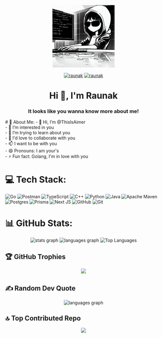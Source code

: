<div align="center">
    <img src="gitProfile.jpg" height="200" />
    <p align="">
        <a href="https://x.com/This_Is_Aimer" target="blank"><img src="https://img.shields.io/twitter/url?color=blue&label=Twitter&url=https%3A%2F%2Fimg.shields.io%2Ftwitter%2Furl%3Fcolor%3Dblue%26label%3DTwitter" alt="raunak" height="20"  /></a>
        <a href="https://www.linkedin.com/in/raunak-biswas/" target="blank"><img src="https://img.shields.io/badge/Linkedin-0077b5?style=flat&logo=linkedin" alt="raunak" height="20" /></a>
    </p>

</div>

<h1 align="center">Hi 👋, I'm Raunak</h1>
<h3 align="center">It looks like you wanna know more about me!</h3>
# 💫 About Me:
- 👋 Hi, I’m @ThisIsAimer<br>- 👀 I’m interested in you<br>- 🌱 I’m trying to learn about you<br>- 💞 I'd love to collaborate with you<br>- 📫 I want to be with you<br>- 😄 Pronouns: I am your's<br>- ⚡ Fun fact: Golang, I'm in love with you<br>


# 💻 Tech Stack:

![Go](https://img.shields.io/badge/go-%2300ADD8.svg?style=flat&logo=go&logoColor=white) ![Postman](https://img.shields.io/badge/Postman-FF6C37?style=flat&logo=postman&logoColor=white) ![TypeScript](https://img.shields.io/badge/typescript-%23007ACC.svg?style=flat&logo=typescript&logoColor=white) ![C++](https://img.shields.io/badge/c++-%2300599C.svg?style=flat&logo=c%2B%2B&logoColor=white) ![Python](https://img.shields.io/badge/python-3670A0?style=flat&logo=python&logoColor=ffdd54) ![Java](https://img.shields.io/badge/java-%23ED8B00.svg?style=flat&logo=openjdk&logoColor=white) ![Apache Maven](https://img.shields.io/badge/Apache%20Maven-C71A36?style=flat&logo=Apache%20Maven&logoColor=white) ![Postgres](https://img.shields.io/badge/postgres-%23316192.svg?style=flat&logo=postgresql&logoColor=white) ![Prisma](https://img.shields.io/badge/Prisma-3982CE?style=flat&logo=Prisma&logoColor=white) ![Next JS](https://img.shields.io/badge/Next-black?style=flat&logo=next.js&logoColor=white) ![GitHub](https://img.shields.io/badge/github-%23121011.svg?style=flat&logo=github&logoColor=white) ![Git](https://img.shields.io/badge/git-%23F05033.svg?style=flat&logo=git&logoColor=white)

# 📊 GitHub Stats:
<div align="center">
  <img src="https://github-readme-stats.vercel.app/api?username=ThisIsAimer&theme=tokyonight&hide_border=false&include_all_commits=false&count_private=false" height="160" alt="stats graph"  />
   <img src="https://github-readme-streak-stats.herokuapp.com/?user=ThisIsAimer&theme=tokyonight&hide_border=false" height="160" alt="languages graph"  />
  <img src="https://github-readme-stats.vercel.app/api/top-langs/?username=ThisIsAimer&theme=tokyonight&langs_count=7&hide_border=false&locale=en&custom_title=Top%20Languages" alt="Top Languages" />
 </div>

## 🏆 GitHub Trophies
<div align="center">
 <img src="https://github-profile-trophy.vercel.app/?username=ThisIsAimer&row=1&column=7&theme=tokyonight&no-frame=true&no-bg=true&margin-w=4"  />
</div>


## ✍ Random Dev Quote
<div align="center">
 <img src="https://quotes-github-readme.vercel.app/api?type=horizontal&theme=tokyonight" height="200" alt="languages graph"  />
</div>

## 🔝 Top Contributed Repo
<div align="center">
 <img src="https://github-contributor-stats.vercel.app/api?username=ThisIsAimer&limit=5&theme=tokyonight&combine_all_yearly_contributions=true" height="230"  />
</div>
